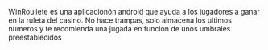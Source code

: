 WinRoullete es una aplicacionón android que ayuda a los jugadores a ganar en la ruleta del casino.
No hace trampas, solo almacena los ultimos numeros y te recomienda una jugada en funcion de unos umbrales preestablecidos